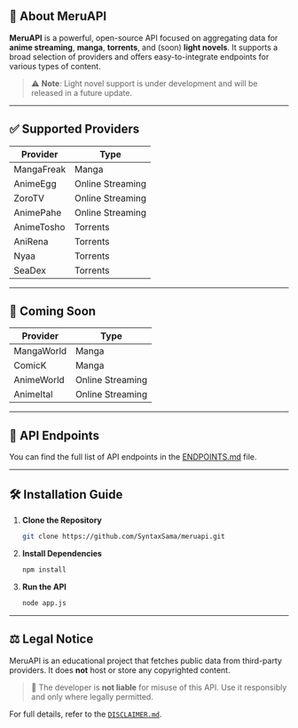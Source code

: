 ## 📘 About MeruAPI

**MeruAPI** is a powerful, open-source API focused on aggregating data for **anime streaming**, **manga**, **torrents**, and (soon) **light novels**. It supports a broad selection of providers and offers easy-to-integrate endpoints for various types of content.

> ⚠️ **Note**: Light novel support is under development and will be released in a future update.

---

## ✅ Supported Providers

| Provider   | Type             |
| ---------- | ---------------- |
| MangaFreak | Manga            |
| AnimeEgg   | Online Streaming |
| ZoroTV     | Online Streaming |
| AnimePahe  | Online Streaming |
| AnimeTosho | Torrents         |
| AniRena    | Torrents         |
| Nyaa       | Torrents         |
| SeaDex     | Torrents         |

---

## 🚧 Coming Soon

| Provider   | Type             |
| ---------- | ---------------- |
| MangaWorld | Manga            |
| ComicK     | Manga            |
| AnimeWorld | Online Streaming |
| AnimeItal  | Online Streaming |

---

## 📡 API Endpoints

You can find the full list of API endpoints in the [ENDPOINTS.md](./ENDPOINTS.md) file.

---

## 🛠️ Installation Guide

1. **Clone the Repository**

   ```bash
   git clone https://github.com/SyntaxSama/meruapi.git
   ```

2. **Install Dependencies**

   ```bash
   npm install
   ```

3. **Run the API**

   ```bash
   node app.js
   ```

---

## ⚖️ Legal Notice

MeruAPI is an educational project that fetches public data from third-party providers.
It does **not** host or store any copyrighted content.

> 🚩 The developer is **not liable** for misuse of this API. Use it responsibly and only where legally permitted.

For full details, refer to the [`DISCLAIMER.md`](./DISCLAIMER.md).
